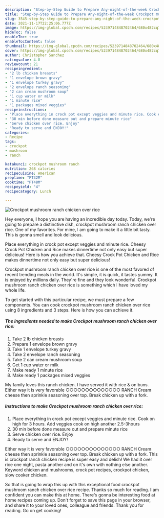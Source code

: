 ```yaml
---
description: "Step-by-Step Guide to Prepare Any-night-of-the-week Crockpot mushroom ranch chicken over rice"
title: "Step-by-Step Guide to Prepare Any-night-of-the-week Crockpot mushroom ranch chicken over rice"
slug: 3545-step-by-step-guide-to-prepare-any-night-of-the-week-crockpot-mushroom-ranch-chicken-over-rice
date: 2021-11-17T22:25:06.777Z
image: https://img-global.cpcdn.com/recipes/5239714848702464/680x482cq70/crockpot-mushroom-ranch-chicken-over-rice-recipe-main-photo.jpg
hideToc: false
enableToc: true
enableTocContent: false
thumbnail: https://img-global.cpcdn.com/recipes/5239714848702464/680x482cq70/crockpot-mushroom-ranch-chicken-over-rice-recipe-main-photo.jpg
cover: https://img-global.cpcdn.com/recipes/5239714848702464/680x482cq70/crockpot-mushroom-ranch-chicken-over-rice-recipe-main-photo.jpg
author: Christopher Sanchez
ratingvalue: 4.8
reviewcount: 21
recipeingredient:
- "2 lb chicken breasts"
- "1 envelope brown gravy"
- "1 envelope turkey gravy"
- "2 envelope ranch seasoning"
- "2 can cream mushroom soup"
- "1 cup water or milk"
- "1 minute rice"
- "1 packages mixed veggies"
recipeinstructions:
- "Place everything in crock pot except veggies and minute rice. Cook on high for 3 hours. Add veggies cook on high another 2.5-3hours"
- "30 min before done measure out and prepare minute rice"
- "Serve chicken over rice. Enjoy"
- "Ready to serve and ENJOY!"
categories:
- Recipe
tags:
- crockpot
- mushroom
- ranch

katakunci: crockpot mushroom ranch 
nutrition: 268 calories
recipecuisine: American
preptime: "PT32M"
cooktime: "PT48M"
recipeyield: "4"
recipecategory: Lunch

---
```



![Crockpot mushroom ranch chicken over rice](https://img-global.cpcdn.com/recipes/5239714848702464/680x482cq70/crockpot-mushroom-ranch-chicken-over-rice-recipe-main-photo.jpg)

Hey everyone, I hope you are having an incredible day today. Today, we're going to prepare a distinctive dish, crockpot mushroom ranch chicken over rice. One of my favorites. For mine, I am going to make it a little bit tasty. This is gonna smell and look delicious.

Place everything in crock pot except veggies and minute rice. Cheesy Crock Pot Chicken and Rice makes dinnertime not only easy but super delicious! Here is how you achieve that. Cheesy Crock Pot Chicken and Rice makes dinnertime not only easy but super delicious!

Crockpot mushroom ranch chicken over rice is one of the most favored of recent trending meals in the world. It's simple, it is quick, it tastes yummy. It is enjoyed by millions daily. They're fine and they look wonderful. Crockpot mushroom ranch chicken over rice is something which I have loved my whole life.


To get started with this particular recipe, we must prepare a few components. You can cook crockpot mushroom ranch chicken over rice using 8 ingredients and 3 steps. Here is how you can achieve it.

<!--inarticleads1-->

##### The ingredients needed to make Crockpot mushroom ranch chicken over rice:

1. Take 2 lb chicken breasts
1. Prepare 1 envelope brown gravy
1. Take 1 envelope turkey gravy
1. Take 2 envelope ranch seasoning
1. Take 2 can cream mushroom soup
1. Get 1 cup water or milk
1. Make ready 1 minute rice
1. Make ready 1 packages mixed veggies


My family loves this ranch chicken. I have served it with rice & on buns. Either way it is very favorable ○○○○○○○○○○○○○○ RANCH Cream cheese then sprinkle seasoning over top. Break chicken up with a fork. 

<!--inarticleads2-->

##### Instructions to make Crockpot mushroom ranch chicken over rice:

1. Place everything in crock pot except veggies and minute rice. Cook on high for 3 hours. Add veggies cook on high another 2.5-3hours
1. 30 min before done measure out and prepare minute rice
1. Serve chicken over rice. Enjoy
1. Ready to serve and ENJOY!

Either way it is very favorable ○○○○○○○○○○○○○○ RANCH Cream cheese then sprinkle seasoning over top. Break chicken up with a fork. This is crockpot ranch chicken recipe is super easy and delish! We had it over rice one night, pasta another and on it&#39;s own with nothing else another. Keyword chicken and mushrooms, crock pot recipes, crockpot chicken, slow cooker chicken. 

So that is going to wrap this up with this exceptional food crockpot mushroom ranch chicken over rice recipe. Thanks so much for reading. I am confident you can make this at home. There's gonna be interesting food at home recipes coming up. Don't forget to save this page in your browser, and share it to your loved ones, colleague and friends. Thank you for reading. Go on get cooking!
